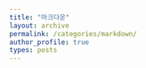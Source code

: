 ```yaml
---
title: "마크다운"
layout: archive
permalink: /categories/markdown/
author_profile: true
types: posts
---
```


